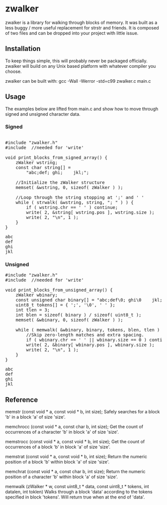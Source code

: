 # zwalker

zwalker is a library for walking through blocks of memory.  It was built as a less buggy / more useful replacement for strstr and friends.  It is composed of two files and can be dropped into your project with little issue.


## Installation

To keep things simple, this will probably never be packaged officially.  zwalker will build on any Unix based platform with whatever compiler you choose.

zwalker can be built with:
	gcc -Wall -Werror -std=c99 zwalker.c main.c


## Usage

The examples below are lifted from main.c and show how to move through signed and unsigned character data.


### Signed

<pre>  
#include "zwalker.h"
#include <unistd.h> //needed for 'write'

void print_blocks_from_signed_array() {
	zWalker wstring;
	const char string[] =
		"abc;def; ghi;    jkl;";

	//Initialize the zWalker structure 
	memset( &wstring, 0, sizeof( zWalker ) );

	//Loop through the string stopping at ';' and ' '
	while ( strwalk( &wstring, string, "; " ) ) {
		if ( wstring.chr == ' ' ) continue;
		write( 2, &string[ wstring.pos ], wstring.size );
		write( 2, "\n", 1 );
	}
}
</pre>
<pre>
abc
def
ghi
jkl
</pre>


### Unsigned

<pre>
#include "zwalker.h"
#include <unistd.h> //needed for 'write'

void print_blocks_from_unsigned_array() {
	zWalker wbinary;
	const unsigned char binary[] = "abc;def\0; ghi\0    jkl;";
	uint8_t tokens[] = { ';', '\0', ' ' };
	int tlen = 3;
	int blen = sizeof( binary ) / sizeof( uint8_t );
	memset( &wbinary, 0, sizeof( zWalker ) );
	
	while ( memwalk( &wbinary, binary, tokens, blen, tlen ) ) {
		//Skip zero-length matches and extra spacing.
		if ( wbinary.chr == ' ' || wbinary.size == 0 ) continue;
		write( 2, &binary[ wbinary.pos ], wbinary.size );
		write( 2, "\n", 1 );
	}
}
</pre>

<pre>
abc
def
ghi
jkl
</pre>

 
## Reference

memstr (const void * a, const void * b, int size);
Safely searches for a block 'b' in a block 'a' of size 'size'.

memchrocc (const void * a, const char b, int size);
Get the count of occurrences of a character 'b' in block 'a' of size 'size'.

memstrocc (const void * a, const void * b, int size);
Get the count of occurrences of a block 'b' in block 'a' of size 'size'.

memstrat (const void * a, const void * b, int size);
Return the numeric position of a block 'b' within block 'a' of size 'size'.

memchrat (const void * a, const char b, int size);
Return the numeric position of a character 'b' within block 'a' of size 'size'.

memwalk (zWalker * w, const uint8_t * data, const uint8_t * tokens, int datalen, int toklen)
Walks through a block 'data' according to the tokens specified in block 'tokens'.  Will return true when at the end of 'data'.

<!-- memtok (const void * a, const uint8_t * tokens, int32_t rng, int32_t tlen); -->
<!-- memmatch (const void * a, const char * tokens, int32_t sz, char delim);  -->
<!-- *memstrcpy (char *dest, const uint8_t *src, int32_t len); -->


